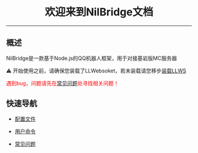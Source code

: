 # <center>欢迎来到NilBridge文档</center>

***

## 概述

NilBridge是一款基于Node.js的QQ机器人框架，用于对接基岩版MC服务器

⚠️ 开始使用之前，请确保您装载了LLWebsoket，若未装载请您移步[装载LLWS](http://xbridgex.cn/user/llws/install)

<font color="#FF0000">遇到bug，问题请先在[常见问题](./QandA.md)处寻找相关问题！</font><br>

## 快速导航

 - [配置文件](./file.md)

 - [用户命令](./cmd.md)

 - [常见问题](./QandA.md)